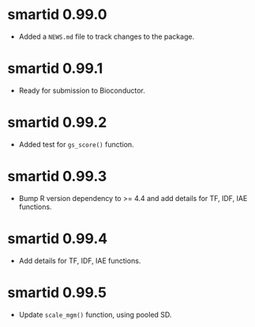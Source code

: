 # smartid 0.99.0

* Added a `NEWS.md` file to track changes to the package.

# smartid 0.99.1

* Ready for submission to Bioconductor.

# smartid 0.99.2

* Added test for `gs_score()` function.

# smartid 0.99.3

* Bump R version dependency to >= 4.4 and add details for TF, IDF, IAE functions.

# smartid 0.99.4

* Add details for TF, IDF, IAE functions.

# smartid 0.99.5

* Update `scale_mgm()` function, using pooled SD.
